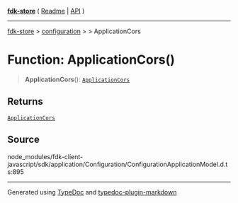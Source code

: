 [**fdk-store**](../../../README.md) ( [Readme](../../../README.md) \| [API](../../../API.md) )

---

[fdk-store](../../../API.md) > [configuration](../../README.md) > [<internal>](../README.md) > ApplicationCors

# Function: ApplicationCors()

> **ApplicationCors**(): [`ApplicationCors`](../type-aliases/type-alias.ApplicationCors.md)

## Returns

[`ApplicationCors`](../type-aliases/type-alias.ApplicationCors.md)

## Source

node_modules/fdk-client-javascript/sdk/application/Configuration/ConfigurationApplicationModel.d.ts:895

---

Generated using [TypeDoc](https://typedoc.org/) and [typedoc-plugin-markdown](https://www.npmjs.com/package/typedoc-plugin-markdown)
